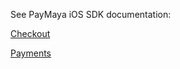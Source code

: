 See PayMaya iOS SDK documentation:

[Checkout](https://developers.paymaya.com/blog/entry/ios-checkout-sdk-integration-guide "PayMaya iOS SDK")

[Payments](https://developers.paymaya.com/blog/entry/ios-payments-sdk-integration-guide "PayMaya iOS SDK")